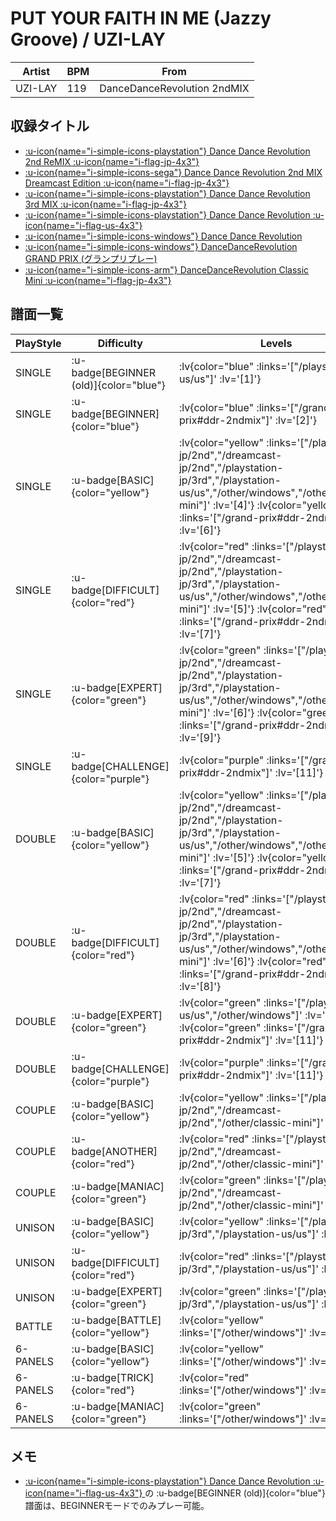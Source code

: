 # PUT YOUR FAITH IN ME (Jazzy Groove) / UZI-LAY

|Artist|BPM|From|
|------|---|----|
|UZI-LAY|119|DanceDanceRevolution 2ndMIX|

## 収録タイトル

- [ :u-icon{name="i-simple-icons-playstation"} Dance Dance Revolution 2nd ReMIX :u-icon{name="i-flag-jp-4x3"} ](/playstation-jp/2nd)
- [ :u-icon{name="i-simple-icons-sega"} Dance Dance Revolution 2nd MIX Dreamcast Edition :u-icon{name="i-flag-jp-4x3"} ](/dreamcast-jp/2nd)
- [ :u-icon{name="i-simple-icons-playstation"} Dance Dance Revolution 3rd MIX :u-icon{name="i-flag-jp-4x3"} ](/playstation-jp/3rd)
- [ :u-icon{name="i-simple-icons-playstation"} Dance Dance Revolution :u-icon{name="i-flag-us-4x3"} ](/playstation-us/us)
- [ :u-icon{name="i-simple-icons-windows"} Dance Dance Revolution](/other/windows)
- [ :u-icon{name="i-simple-icons-windows"} DanceDanceRevolution GRAND PRIX (グランプリプレー)](/grand-prix#ddr-2ndmix)
- [ :u-icon{name="i-simple-icons-arm"} DanceDanceRevolution Classic Mini :u-icon{name="i-flag-jp-4x3"} ](/other/classic-mini)

## 譜面一覧

|PlayStyle|Difficulty|Levels|Notes|Movie|
|---------|----------|------|-----|-----|
|SINGLE| :u-badge[BEGINNER (old)]{color="blue"} | :lv{color="blue" :links='["/playstation-us/us"]' :lv='[1]'} |64/0||
|SINGLE| :u-badge[BEGINNER]{color="blue"} | :lv{color="blue" :links='["/grand-prix#ddr-2ndmix"]' :lv='[2]'} |67/0||
|SINGLE| :u-badge[BASIC]{color="yellow"} | :lv{color="yellow" :links='["/playstation-jp/2nd","/dreamcast-jp/2nd","/playstation-jp/3rd","/playstation-us/us","/other/windows","/other/classic-mini"]' :lv='[4]'}  :lv{color="yellow" :links='["/grand-prix#ddr-2ndmix"]' :lv='[6]'} |149/0||
|SINGLE| :u-badge[DIFFICULT]{color="red"} | :lv{color="red" :links='["/playstation-jp/2nd","/dreamcast-jp/2nd","/playstation-jp/3rd","/playstation-us/us","/other/windows","/other/classic-mini"]' :lv='[5]'}  :lv{color="red" :links='["/grand-prix#ddr-2ndmix"]' :lv='[7]'} |167/0||
|SINGLE| :u-badge[EXPERT]{color="green"} | :lv{color="green" :links='["/playstation-jp/2nd","/dreamcast-jp/2nd","/playstation-jp/3rd","/playstation-us/us","/other/windows","/other/classic-mini"]' :lv='[6]'}  :lv{color="green" :links='["/grand-prix#ddr-2ndmix"]' :lv='[9]'} |208/0||
|SINGLE| :u-badge[CHALLENGE]{color="purple"} | :lv{color="purple" :links='["/grand-prix#ddr-2ndmix"]' :lv='[11]'} |230/12||
|DOUBLE| :u-badge[BASIC]{color="yellow"} | :lv{color="yellow" :links='["/playstation-jp/2nd","/dreamcast-jp/2nd","/playstation-jp/3rd","/playstation-us/us","/other/windows","/other/classic-mini"]' :lv='[5]'}  :lv{color="yellow" :links='["/grand-prix#ddr-2ndmix"]' :lv='[7]'} |149/0||
|DOUBLE| :u-badge[DIFFICULT]{color="red"} | :lv{color="red" :links='["/playstation-jp/2nd","/dreamcast-jp/2nd","/playstation-jp/3rd","/playstation-us/us","/other/windows","/other/classic-mini"]' :lv='[6]'}  :lv{color="red" :links='["/grand-prix#ddr-2ndmix"]' :lv='[8]'} |180/0||
|DOUBLE| :u-badge[EXPERT]{color="green"} | :lv{color="green" :links='["/playstation-us/us","/other/windows"]' :lv='[8]'}  :lv{color="green" :links='["/grand-prix#ddr-2ndmix"]' :lv='[11]'} |197/0||
|DOUBLE| :u-badge[CHALLENGE]{color="purple"} | :lv{color="purple" :links='["/grand-prix#ddr-2ndmix"]' :lv='[11]'} |234/7||
|COUPLE| :u-badge[BASIC]{color="yellow"} | :lv{color="yellow" :links='["/playstation-jp/2nd","/dreamcast-jp/2nd","/other/classic-mini"]' :lv='[4]'} |141/0||
|COUPLE| :u-badge[ANOTHER]{color="red"} | :lv{color="red" :links='["/playstation-jp/2nd","/dreamcast-jp/2nd","/other/classic-mini"]' :lv='[5]'} |1P:152/0 2P:151/0||
|COUPLE| :u-badge[MANIAC]{color="green"} | :lv{color="green" :links='["/playstation-jp/2nd","/dreamcast-jp/2nd","/other/classic-mini"]' :lv='[6]'} |197/0||
|UNISON| :u-badge[BASIC]{color="yellow"} | :lv{color="yellow" :links='["/playstation-jp/3rd","/playstation-us/us"]' :lv='[4]'} |||
|UNISON| :u-badge[DIFFICULT]{color="red"} | :lv{color="red" :links='["/playstation-jp/3rd","/playstation-us/us"]' :lv='[5]'} |||
|UNISON| :u-badge[EXPERT]{color="green"} | :lv{color="green" :links='["/playstation-jp/3rd","/playstation-us/us"]' :lv='[6]'} |||
|BATTLE| :u-badge[BATTLE]{color="yellow"} | :lv{color="yellow" :links='["/other/windows"]' :lv='[5]'} |||
|6-PANELS| :u-badge[BASIC]{color="yellow"} | :lv{color="yellow" :links='["/other/windows"]' :lv='[5]'} |144/0||
|6-PANELS| :u-badge[TRICK]{color="red"} | :lv{color="red" :links='["/other/windows"]' :lv='[6]'} |166/0||
|6-PANELS| :u-badge[MANIAC]{color="green"} | :lv{color="green" :links='["/other/windows"]' :lv='[6]'} |208/0||

## メモ

- [ :u-icon{name="i-simple-icons-playstation"} Dance Dance Revolution :u-icon{name="i-flag-us-4x3"} ](/playstation-us/us)の :u-badge[BEGINNER (old)]{color="blue"} 譜面は、BEGINNERモードでのみプレー可能。
